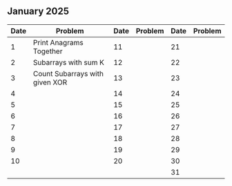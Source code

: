 ## January 2025

| Date | Problem                        | Date | Problem | Date | Problem |
| ---- | ------------------------------ | ---- | ------- | ---- | ------- |
| 1    | Print Anagrams Together        | 11   |         | 21   |         |
| 2    | Subarrays with sum K           | 12   |         | 22   |         |
| 3    | Count Subarrays with given XOR | 13   |         | 23   |         |
| 4    |                                | 14   |         | 24   |         |
| 5    |                                | 15   |         | 25   |         |
| 6    |                                | 16   |         | 26   |         |
| 7    |                                | 17   |         | 27   |         |
| 8    |                                | 18   |         | 28   |         |
| 9    |                                | 19   |         | 29   |         |
| 10   |                                | 20   |         | 30   |         |
|      |                                |      |         | 31   |         |
